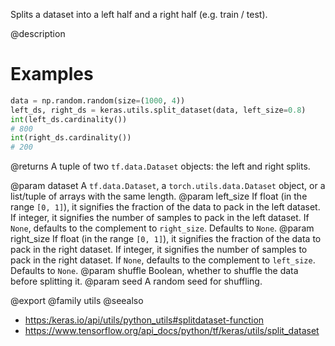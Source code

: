 Splits a dataset into a left half and a right half (e.g. train / test).

@description

# Examples
```python
data = np.random.random(size=(1000, 4))
left_ds, right_ds = keras.utils.split_dataset(data, left_size=0.8)
int(left_ds.cardinality())
# 800
int(right_ds.cardinality())
# 200
```

@returns
A tuple of two `tf.data.Dataset` objects:
the left and right splits.

@param dataset
    A `tf.data.Dataset`, a `torch.utils.data.Dataset` object,
    or a list/tuple of arrays with the same length.
@param left_size If float (in the range `[0, 1]`), it signifies
    the fraction of the data to pack in the left dataset. If integer, it
    signifies the number of samples to pack in the left dataset. If
    `None`, defaults to the complement to `right_size`.
    Defaults to `None`.
@param right_size If float (in the range `[0, 1]`), it signifies
    the fraction of the data to pack in the right dataset.
    If integer, it signifies the number of samples to pack
    in the right dataset.
    If `None`, defaults to the complement to `left_size`.
    Defaults to `None`.
@param shuffle Boolean, whether to shuffle the data before splitting it.
@param seed A random seed for shuffling.

@export
@family utils
@seealso
+ <https:/keras.io/api/utils/python_utils#splitdataset-function>
+ <https://www.tensorflow.org/api_docs/python/tf/keras/utils/split_dataset>
